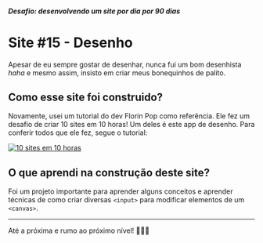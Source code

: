 ##### Desafio: desenvolvendo um site por dia por 90 dias

# Site #15 - Desenho

Apesar de eu sempre gostar de desenhar, nunca fui um bom desenhista _haha_ e mesmo assim, insisto em criar meus bonequinhos de palito.

## Como esse site foi construido?

Novamente, usei um tutorial do dev Florin Pop como referência. Ele fez um desafio de criar 10 sites em 10 horas! Um deles é este app de desenho. Para conferir todos que ele fez, segue o tutorial:

[![10 sites em 10 horas](https://img.youtube.com/vi/dtKciwk_si4/maxresdefault.jpg)](https://youtu.be/dtKciwk_si4?t=23612)

## O que aprendi na construção deste site?

Foi um projeto importante para aprender alguns conceitos e aprender técnicas de como criar diversas `<input>` para modificar elementos de um `<canvas>`.

---

Até a próxima e rumo ao próximo nível! 💜💜💜
